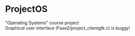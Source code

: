 # ProjectOS
"Operating Systems" course project<br>
Graphical user interface (Fase2/project_clientgtk.c) is buggy!
